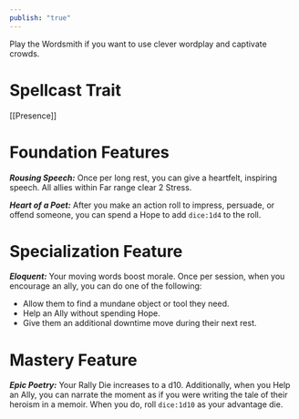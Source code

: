 ```yaml
---
publish: "true"
---
```

Play the Wordsmith if you want to use clever wordplay and captivate crowds.

# Spellcast Trait

[[Presence]]

# Foundation Features

***Rousing Speech:*** Once per long rest, you can give a heartfelt, inspiring speech. All allies within Far range clear 2 Stress.

***Heart of a Poet:*** After you make an action roll to impress, persuade, or offend someone, you can spend a Hope to add  `dice:1d4` to the roll.

# Specialization Feature

***Eloquent:*** Your moving words boost morale. Once per session, when you encourage an ally, you can do one of the following:

- Allow them to find a mundane object or tool they need.
- Help an Ally without spending Hope.
- Give them an additional downtime move during their next rest.

# Mastery Feature

***Epic Poetry:*** Your Rally Die increases to a d10. Additionally, when you Help an Ally, you can narrate the moment as if you were writing the tale of their heroism in a memoir. When you do, roll  `dice:1d10` as your advantage die.
